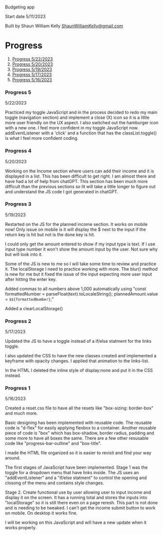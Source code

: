 Budgeting app

Start date 5/11/2023

Built by Shaun William Kelly
ShaunWilliamKelly@gmail.com

# Progress
1. [Progress 5/22/2023](#progress-5)
2. [Progress 5/20/2023](#progress-4)
3. [Progress 5/19/2023](#progress-3)
4. [Progress 5/17/2023](#progress-2) 
5. [Progress 5/16/2023](#progress-1)
 
### Progress 5
5/22/2023

Practiced my toggle JavaScript and in the process decided to redo my main toggle (navigation section) and implement a close (X) icon so it is a little more user friendly on the UX aspect. I also switched out the hamburger icon with a new one. I feel more confident in my toggle JavaScript now. addEventListener with a 'click' and a function that has the classList.toggle() is what I feel more confident coding. 


### Progress 4
5/20/2023

Working on the Income section where users can add their income and it is displayed in a list. This has been difficult to get right. I am almost there and have had a lot of help from chatGPT. This section has been much more difficult than the previous sections so Iit will take a little longer to figure out and understand the JS code I got generated in chatGPT. 


### Progress 3
5/19/2023

Restarted on the JS for the planned income section. It works on mobile now! Only issue on mobile is it will display the $ next to the input if the return key is hit but not is the done key is hit. 

I could only get the amount entered to show if my input type is text. If I use input type number it won't show the amount input by the user. Not sure why but will look into it. 

Some of the JS is new to me so I will take some time to review and practice it. The localStorage I need to practice working with more. The blur() method is new for me but it fixed the issue of the input expecting more user input after hitting the enter key. 

Added commas to all numbers above 1,000 automatically using "const formattedNumber = parseFloat(text).toLocaleString();
  plannedAmount.value = `$${formattedNumber}`;"

Added a clearLocalStorage()

### Progress 2 
5/17/2023

Updated the JS to have a toggle instead of a if/else statment for the links toggle. 

I also updated the CSS to have the new classes created and implemented a keyframe with opacity changes. I applied that animation to the links-list.

In the HTML I deleted the inline style of display:none and put it in the CSS instead. 


### Progress 1
5/16/2023

Created a reset.css file to have all the resets like "box-sizing: border-box" and much more. 

Basic designing has been implemented with reusable code. 
The reusable code is "d-flex" for easily applying flexbox to a container.
Another reusable piece of code is "box" which has box-shadow, border radius, padding and some more to have all boxes the same.
There are a few other resusable code like "progress-bar-oultine" and "box-title".

I made the HTML file organized so it is easier to revisit and find your way around. 

The first stages of JavaScript have been implemented.
Stage 1 was the toggle for a dropdown menu that have links inside. 
The JS uses an "addEventListener" and a "if/else statment" to control the opening and closong of the menu and contains style changes. 

Stage 2. Create functional use by user allowing user to input income and display it on the screen. It has a running total and 
stores the inputs into "localStorage" so it is still there even on a page reresh. 
This part is not done and is needing to be tweaked.
I can't get the income submit button to work on mobile. On desktop it works fine. 

I will be working on this JavaScript and will have a new update when it works properly.



